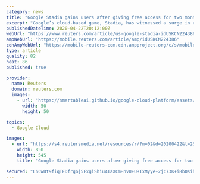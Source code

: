 ```yaml
---
category: news
title: "Google Stadia gains users after giving free access for two months"
excerpt: "Google’s cloud-based game, Stadia, has witnessed a surge in users after the tech giant gifted two months of free access to its premium version for gamers sheltering at home to curb the spread of the coronavirus."
publishedDateTime: 2020-04-22T20:12:00Z
webUrl: "https://www.reuters.com/article/us-google-stadia-idUSKCN224386"
ampWebUrl: "https://mobile.reuters.com/article/amp/idUSKCN224386"
cdnAmpWebUrl: "https://mobile-reuters-com.cdn.ampproject.org/c/s/mobile.reuters.com/article/amp/idUSKCN224386"
type: article
quality: 82
heat: 86
published: true

provider:
  name: Reuters
  domain: reuters.com
  images:
    - url: "https://smartableai.github.io/google-cloud-platform/assets/images/organizations/reuters.com-50x50.jpg"
      width: 50
      height: 50

topics:
  - Google Cloud

images:
  - url: "https://s4.reutersmedia.net/resources/r/?m=02&d=20200422&t=2&i=1516080494&w=&fh=545px&fw=&ll=&pl=&sq=&r=LYNXNPEG3L24Y"
    width: 850
    height: 545
    title: "Google Stadia gains users after giving free access for two months"

secured: "LnCwDt9fiqTFDfrgoj5FxgiShiu4IaXCmHnvU+URIxMyye+2jc73K+i8bOsihWgO55RHh3b/2o/y0Vka8dr/3cY03cC3DZRLU27Jpqr8M3pxBNrfk601ytXSJJd3AT1cjjCgwewHyfiNBHTy3JsSKDjOfSoZH3lGjU9M36d6aYr4lrOphYXCVQZQJ1D1/cUd8KhtBDDv+saBlHd6xjDdpQiiBm4csZtWl0ym/oIBVfOeVGdebVN4j6of1aUEBXlZwnR6JBZJj7XYG5cQAqUSMngWz1Z2wHAVTmi46c2HlkC9tjtJqfc0fe4u6rO8Yg0L+HaQTSirn6XLQX4x8MGv3s+4e0iFyQRaqkg6aJzZLgOau/pybk/D+Eofa/Ip4u8O8y5K1zjkFC8grBixEg5eUuECO4jPBKnQtre5o2wr8MXQXWk0+jn4aPP+hPBoHM9Mr3vzdkDhKmYDwro9dugsxWrUHs1huZqupsMKgmt9Io0=;T0HVns+t/C+sLjNMsB1vlw=="
---
```


